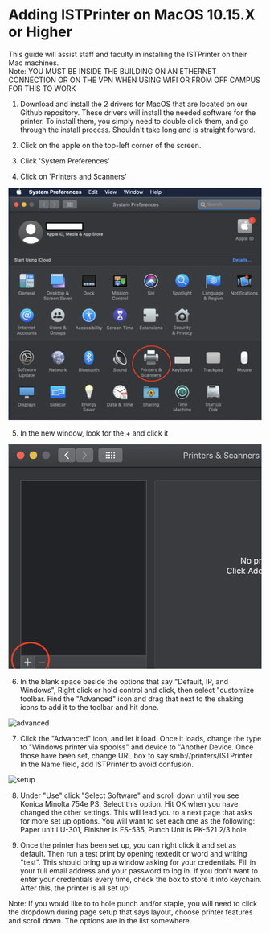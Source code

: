 # Adding ISTPrinter on MacOS 10.15.X or Higher
This guide will assist staff and faculty in installing the ISTPrinter on their Mac machines.   
Note: YOU MUST BE INSIDE THE BUILDING ON AN ETHERNET CONNECTION OR ON THE VPN WHEN USING WIFI OR FROM OFF CAMPUS FOR THIS TO WORK

1. Download and install the 2 drivers for MacOS that are located on our Github repository. These drivers will install the needed software for the printer. To install them, you simply need to double click them, and go through the install process. Shouldn't take long and is straight forward.

2. Click on the apple on the top-left corner of the screen.

3. Click 'System Preferences'

4. Click on 'Printers and Scanners'

![printers](pictures/printers.png)

5. In the new window, look for the + and click it

![add](pictures/add.png)

6. In the blank space beside the options that say "Default, IP, and Windows", Right click or hold control and click, then select "customize toolbar. Find the "Advanced" icon and drag that next to the shaking icons to add it to the toolbar and hit done. 

![advanced](http://g.recordit.co/yRqd8XTR3r.gif)

7. Click the "Advanced" icon, and let it load. Once it loads, change the type to "Windows printer via spoolss" and device to "Another Device. Once those have been set, change URL box to say smb://printers/ISTPrinter    
In the Name field, add ISTPrinter to avoid confusion. 


![setup](http://g.recordit.co/e0cyf3969z.gif)


8. Under "Use" click "Select Software" and scroll down until you see Konica Minolta 754e PS. Select this option. Hit OK when you have changed the other settings. This will lead you to a next page that asks for more set up options. You will want to set each one as the following: Paper unit LU-301, Finisher is FS-535, Punch Unit is PK-521 2/3 hole. 

9. Once the printer has been set up, you can right click it and set as default. Then run a test print by opening textedit or word and writing "test". This should bring up a window asking for your credentials. Fill in your full email address and your password to log in. If you don't want to enter your credentials every time, check the box to store it into keychain. After this, the printer is all set up!

Note: If you would like to to hole punch and/or staple, you will need to click the dropdown during page setup that says layout, choose printer features and scroll down. The options are in the list somewhere.
